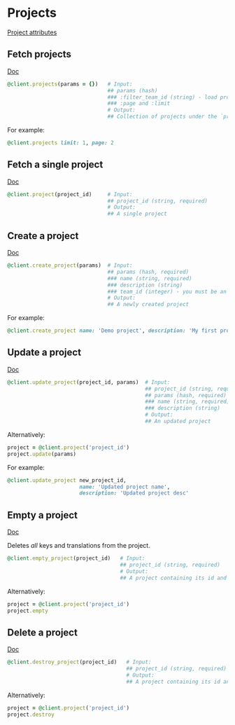 # Projects

[Project attributes](https://app.lokalise.com/api2docs/curl/#object-projects)

## Fetch projects

[Doc](https://developers.lokalise.com/reference/list-all-projects)

```ruby
@client.projects(params = {})   # Input:
                                ## params (hash)
                                ### :filter_team_id (string) - load projects only for the given team
                                ### :page and :limit
                                # Output:
                                ## Collection of projects under the `projects` attribute
```

For example:

```ruby
@client.projects limit: 1, page: 2
```

## Fetch a single project

[Doc](https://developers.lokalise.com/reference/retrieve-a-project)

```ruby
@client.project(project_id)     # Input:
                                ## project_id (string, required)
                                # Output:
                                ## A single project
```

## Create a project

[Doc](https://developers.lokalise.com/reference/create-a-project)

```ruby
@client.create_project(params)  # Input:
                                ## params (hash, required)
                                ### name (string, required)
                                ### description (string)
                                ### team_id (integer) - you must be an admin of the chosen team. When omitted, defaults to the current team of the token's owner
                                # Output:
                                ## A newly created project

```

For example:

```ruby
@client.create_project name: 'Demo project', description: 'My first project'
```

## Update a project

[Doc](https://developers.lokalise.com/reference/update-a-project)

```ruby
@client.update_project(project_id, params)  # Input:
                                            ## project_id (string, required)
                                            ## params (hash, required)
                                            ### name (string, required)
                                            ### description (string)
                                            # Output:
                                            ## An updated project
```

Alternatively:

```ruby
project = @client.project('project_id')
project.update(params)
```

For example:

```ruby
@client.update_project new_project_id,
                       name: 'Updated project name',
                       description: 'Updated project desc'
```

## Empty a project

[Doc](https://developers.lokalise.com/reference/empty-a-project)

Deletes *all* keys and translations from the project.

```ruby
@client.empty_project(project_id)   # Input:
                                    ## project_id (string, required)
                                    # Output:
                                    ## A project containing its id and a `keys_deleted => true` attribute
```

Alternatively:

```ruby
project = @client.project('project_id')
project.empty
```

## Delete a project

[Doc](https://developers.lokalise.com/reference/delete-a-project)

```ruby
@client.destroy_project(project_id)   # Input:
                                      ## project_id (string, required)
                                      # Output:
                                      ## A project containing its id and a `project_deleted => true` attribute
```

Alternatively:

```ruby
project = @client.project('project_id')
project.destroy
```

